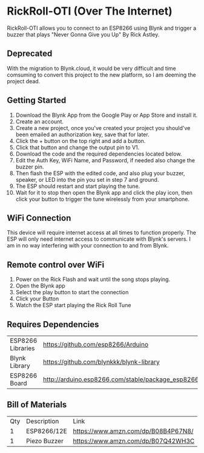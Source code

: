 # RickRoll-OTI (Over The Internet)
RickRoll-OTI allows you to connect to an ESP8266 using Blynk and trigger a buzzer that plays "Never Gonna Give you Up" By Rick Astley.

## Deprecated
With the migration to Blynk.cloud, it would be very difficult and time comsuming to convert this project to the new platform, so I am deeming the project dead.

## Getting Started
1. Download the Blynk App from the Google Play or App Store and install it.
2. Create an account. 
3. Create a new project, once you've created your project you should've been emailed an authorization key, save that for later.
4. Click the + button on the top right and add a button.
5. Click that button and change the output pin to V1.
6. Download the code and the required dependencies located below.
7. Edit the Auth Key, WiFi Name, and Password, if needed also change the buzzer pin.
8. Then flash the ESP with the edited code, and also plug your buzzer, speaker, or LED into the pin you set in step 7 and ground.
9. The ESP should restart and start playing the tune.
10. Wait for it to stop then open the Blynk app and click the play icon, then click your button to trigger the tune wirelessly from your smartphone.

## WiFi Connection
This device will require internet access at all times to function properly. The ESP will only need internet access to communicate with Blynk's servers. I am in no way interfering with your connection to and from Blynk.

## Remote control over WiFi
1. Power on the Rick Flash and wait until the song stops playing.
2. Open the Blynk app 
3. Select the play button to start the connection
4. Click your Button
5. Watch the ESP start playing the Rick Roll Tune

## Requires Dependencies
|                    |                                                                 |
|--------------------|-----------------------------------------------------------------| 
| ESP8266 Libraries  | https://github.com/esp8266/Arduino                              | 
| Blynk Library      | https://github.com/blynkkk/blynk-library                        |
| ESP8266 Board      | http://arduino.esp8266.com/stable/package_esp8266com_index.json |

## Bill of Materials
|     |              |                                     |
|-----|--------------|-------------------------------------|
| Qty | Description  | Link                                |
| 1   | ESP8266/12E  | https://www.amzn.com/dp/B08B4P67N8/ |
| 1   | Piezo Buzzer | https://www.amzn.com/dp/B07Q42WH3C  |
